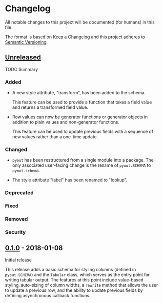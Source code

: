 # Changelog
All notable changes to this project will be documented (for humans) in this file.

The format is based on [Keep a Changelog](http://keepachangelog.com/en/1.0.0/)
and this project adheres to [Semantic Versioning](http://semver.org/spec/v2.0.0.html).

## [Unreleased]

TODO Summary

### Added

- A new style attribute, "transform", has been added to the schema.

  This feature can be used to provide a function that takes a field
  value and returns a transformed field value.

- Row values can now be generator functions or generator objects in
  addition to plain values and non-generator functions.

  This feature can be used to update previous fields with a sequence
  of new values rather than a one-time update.

### Changed

- `pyout` has been restructured from a single module into a package.
  The only associated user-facing change is the rename of
  `pyout.SCHEMA` to `pyout.schema`.

- The style attribute "label" has been renamed to "lookup".

### Deprecated
### Fixed
### Removed
### Security

## [0.1.0] - 2018-01-08

Initial release

This release adds a basic schema for styling columns (defined in
`pyout.SCHEMA`) and the `Tabular` class, which serves as the entry
point for writing tabular output.  The features at this point include
value-based styling, auto-sizing of column widths, a `rewrite` method
that allows the user to update a previous row, and the ability to
update previous fields by defining asynchronous callback functions.


[Unreleased]: https://github.com/pyout/pyout/compare/v0.1.0...HEAD
[0.1.0]: https://github.com/pyout/pyout/commits/v0.1.0
